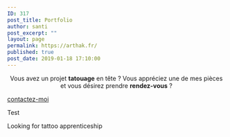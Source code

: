 ```yaml
---
ID: 317
post_title: Portfolio
author: santi
post_excerpt: ""
layout: page
permalink: https://arthak.fr/
published: true
post_date: 2019-01-18 17:10:00
---
```

<div class="sqs-block html-block sqs-block-html" data-block-type="2" id="block-yui_3_17_2_1_1537267832203_33884"><div class="sqs-block-content"><p style="text-align:center;white-space:pre-wrap;">Vous avez un projet <strong>tatouage</strong> en tête ? Vous appréciez une de mes pièces et vous désirez prendre <strong>rendez-vous</strong> ?</p>
</div>
</div>
<div class="sqs-block-content" id="yui_3_17_2_1_1565382558705_124"><div class="sqs-block-button-container--center" data-animation-tier="2" data-alignment="center" data-button-size="medium" id="yui_3_17_2_1_1565382558705_123">
	<a href="/contact" class="sqs-block-button-element--medium sqs-block-button-element" data-initialized="true" id="yui_3_17_2_1_1565382558705_1749">contactez-moi</a>
</div>
</div>

<!-- wp:paragraph -->
<p>Test</p>
<!-- /wp:paragraph -->

<!-- wp:paragraph -->
<p>Looking for tattoo apprenticeship</p>
<!-- /wp:paragraph -->